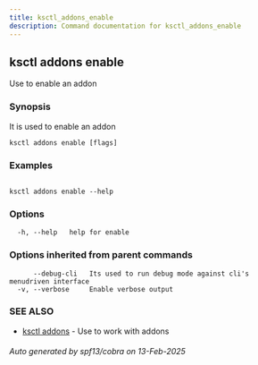 ```yaml
---
title: ksctl_addons_enable
description: Command documentation for ksctl_addons_enable
---
```


## ksctl addons enable

Use to enable an addon

### Synopsis

It is used to enable an addon

```
ksctl addons enable [flags]
```

### Examples

```

ksctl addons enable --help

```

### Options

```
  -h, --help   help for enable
```

### Options inherited from parent commands

```
      --debug-cli   Its used to run debug mode against cli's menudriven interface
  -v, --verbose     Enable verbose output
```

### SEE ALSO

* [ksctl addons](ksctl_addons.md)	 - Use to work with addons

###### Auto generated by spf13/cobra on 13-Feb-2025
